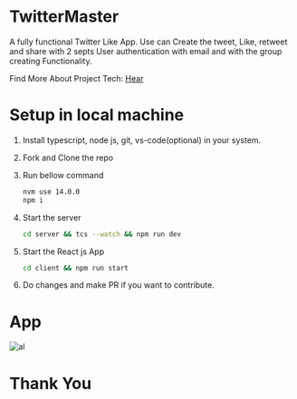 # TwitterMaster

A fully functional Twitter Like App. Use can Create the tweet, Like, retweet and share with 2 septs User authentication with email and with the group creating Functionality.

Find More About Project Tech: [Hear](./About.md)

# Setup in local machine

1. Install typescript, node js, git, vs-code(optional) in your system.

2. Fork and Clone the repo

3. Run bellow command

   ```bash
   nvm use 14.0.0
   npm i
   ```

4. Start the server

   ```bash
   cd server && tcs --watch && npm run dev
   ```

5. Start the React js App

   ```bash
   cd client && npm run start
   ```

6. Do changes and make PR if you want to contribute.


# App

![al](./img/output.gif)

# Thank You


